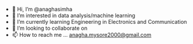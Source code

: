 - 👋 Hi, I’m @anaghasimha
- 👀 I’m interested in data analysis/machine learning
- 🌱 I’m currently learning Engineering in Electronics and Communication
- 💞️ I’m looking to collaborate on 
- 📫 How to reach me ... anagha.mysore2000@gmail.com

<!---
anaghasimha/anaghasimha is a ✨ special ✨ repository because its `README.md` (this file) appears on your GitHub profile.
You can click the Preview link to take a look at your changes.
--->
